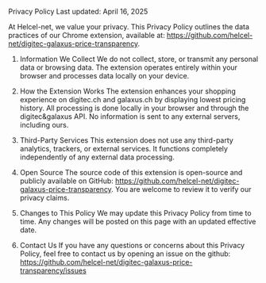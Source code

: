 Privacy Policy
Last updated: April 16, 2025

At Helcel-net, we value your privacy. This Privacy Policy outlines the data practices of our Chrome extension, available at: https://github.com/helcel-net/digitec-galaxus-price-transparency.

1. Information We Collect
We do not collect, store, or transmit any personal data or browsing data. The extension operates entirely within your browser and processes data locally on your device.

2. How the Extension Works
The extension enhances your shopping experience on digitec.ch and galaxus.ch by displaying lowest pricing history. All processing is done locally in your browser and through the digitec&galaxus API. No information is sent to any external servers, including ours.

3. Third-Party Services
This extension does not use any third-party analytics, trackers, or external services. It functions completely independently of any external data processing.

4. Open Source
The source code of this extension is open-source and publicly available on GitHub: https://github.com/helcel-net/digitec-galaxus-price-transparency. You are welcome to review it to verify our privacy claims.

5. Changes to This Policy
We may update this Privacy Policy from time to time. Any changes will be posted on this page with an updated effective date.

6. Contact Us
If you have any questions or concerns about this Privacy Policy, feel free to contact us by opening an issue on the github:
https://github.com/helcel-net/digitec-galaxus-price-transparency/issues
